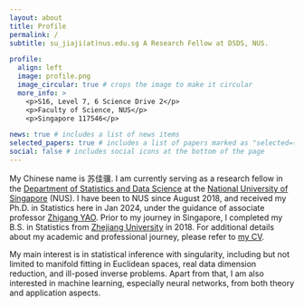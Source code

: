 ```yaml
---
layout: about
title: Profile
permalink: /
subtitle: su_jiaji(at)nus.edu.sg A Research Fellow at DSDS, NUS.

profile:
  align: left
  image: profile.png
  image_circular: true # crops the image to make it circular
  more_info: >
    <p>S16, Level 7, 6 Science Drive 2</p>
    <p>Faculty of Science, NUS</p>
    <p>Singapore 117546</p>

news: true # includes a list of news items
selected_papers: true # includes a list of papers marked as "selected={true}"
social: false # includes social icons at the bottom of the page
---
```


My Chinese name is 苏佳骥. I am currently serving as a research fellow in the [Department of Statistics and Data Science](https://www.stat.nus.edu.sg/) at the [National University of Singapore](https://www.nus.edu.sg/) (NUS). I have been to NUS since August 2018, and received my Ph.D. in Statistics here in Jan 2024, under the guidance of associate professor [Zhigang YAO](https://zhigang-yao.github.io/index.html). Prior to my journey in Singapore, I completed my B.S. in Statistics from [Zhejiang University](https://www.zju.edu.cn/english/) in 2018. For additional details about my academic and professional journey, please refer to <a href="/cv/">my CV</a>.

My main interest is in statistical inference with singularity, including but not limited to manifold fitting in Euclidean spaces, real data dimension reduction, and ill-posed inverse problems. Apart from that, I am also interested in machine learning, especially neural networks, from both theory and application aspects.